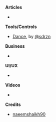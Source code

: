 
**Articles**

*


**Tools/Controls**

* [Dance](https://github.com/saoudrizwan/Dance), by [@sdrzn](https://twitter.com/sdrzn)

**Business**

*

**UI/UX**

*

**Videos**

*

**Credits**

* [naeemshaikh90](https://github.com/naeemshaikh90)
